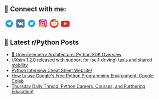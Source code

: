 ## 🔎 Connect with me:
[<img src="https://github.com/bullbesh/bullbesh/blob/main/images/Telegram.png" width="32" height="32" />](https://t.me/bullbesh)
[<img src="https://github.com/bullbesh/bullbesh/blob/main/images/VK.png" width="32" height="32" />](https://vk.com/bullbesh)
[<img src="https://github.com/bullbesh/bullbesh/blob/main/images/Twitter.png" width="32" height="32" />](https://twitter.com/bullbesh1)
[<img src="https://github.com/bullbesh/bullbesh/blob/main/images/Instagram.png" width="32" height="32" />](https://www.instagram.com/bullbesh)
[<img src="https://github.com/bullbesh/bullbesh/blob/main/images/Reddit.png" width="32" height="32" />](https://www.reddit.com/user/bullbesh)
[<img src="https://github.com/bullbesh/bullbesh/blob/main/images/YouTube.png" width="32" height="32" />](https://www.youtube.com/channel/UCtfjRs6uzgq5mfm8S06WTcg)

## 📕 Latest r/Python Posts
<!-- BLOG-POST-LIST:START -->
- [🔭 OpenTelemetry Architecture: Python SDK Overview](https://www.reddit.com/r/Python/comments/1ccn8vf/opentelemetry_architecture_python_sdk_overview/)
- [UXsim 1.2.0 released with support for &lpar;self-driving&rpar; taxis and shared mobility](https://www.reddit.com/r/Python/comments/1ccmzr8/uxsim_120_released_with_support_for_selfdriving/)
- [Python Interview Cheat Sheet Website!](https://www.reddit.com/r/Python/comments/1cckeip/python_interview_cheat_sheet_website/)
- [How to use Google&#39;s Free Python Programming Environment, Google Colab](https://www.reddit.com/r/Python/comments/1ccjn7f/how_to_use_googles_free_python_programming/)
- [Thursday Daily Thread: Python Careers, Courses, and Furthering Education!](https://www.reddit.com/r/Python/comments/1ccdo2r/thursday_daily_thread_python_careers_courses_and/)
<!-- BLOG-POST-LIST:END -->
